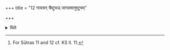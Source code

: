 +++
title = "12 गायत्रन् त्रैष्टुभञ् जागतमानुष्टुभम्"

+++

<details><summary>थिते</summary>

12. Gāyatri, Triṣṭubh, Anuṣṭubh, and Paṅkti are the metres which are mentioned (to be used).[^1]  

[^1]: For Sūtras 11 and 12 cf. KS II. 11.  
</details>
